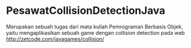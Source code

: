 # PesawatCollisionDetectionJava
Merupakan sebuah tugas dari mata kuliah Pemrograman Berbasis Objek, yaitu mengaplikasikan sebuah game dengan collision detection pada web http://zetcode.com/javagames/collision/
